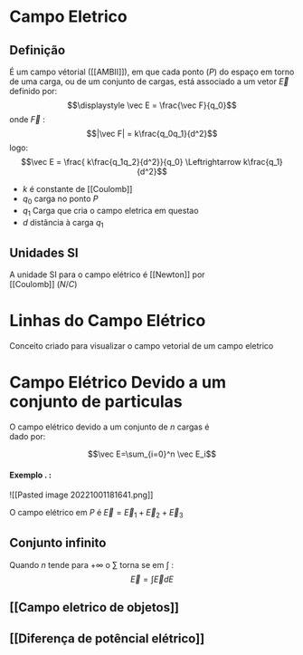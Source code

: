 # Campo Eletrico

## Definição
É um campo vétorial ([[AMBII]]), em que cada ponto ($P$) do espaço em torno de uma carga, ou de um conjunto de cargas, está associado a um vetor $\vec E$ definido por: $$\displaystyle \vec E = \frac{\vec F}{q_0}$$ onde $\vec F$ : $$|\vec F| = k\frac{q_0q_1}{d^2}$$
logo: $$\vec E = \frac{ k\frac{q_1q_2}{d^2}}{q_0} \Leftrightarrow k\frac{q_1}{d^2}$$
- $k$ é constante de [[Coulomb]]
- $q_0$ carga no ponto $P$  
- $q_1$ Carga que cria o campo eletrica em questao
- $d$ distância à carga $q_1$ 

## Unidades SI
A unidade SI para o campo elétrico é [[Newton]] por  
[[Coulomb]] ($N/C$)

# Linhas do Campo Elétrico
Conceito criado para visualizar o campo vetorial de um campo eletrico


# Campo Elétrico Devido a um conjunto de particulas

O campo elétrico devido a um conjunto de $n$ cargas é  
dado por:

$$\vec E=\sum_{i=0}^n \vec E_i$$

#### Exemplo . :
![[Pasted image 20221001181641.png]]

O campo elétrico em $P$ é $\vec E = \vec E_1 +\vec E_2 +\vec E_3$

## Conjunto infinito

Quando $n$ tende para $+\infty$ o $\sum$ torna se em $\int$ :
$$\vec E = \int \vec E dE$$ 
## [[Campo eletrico de objetos]]

## [[Diferença de potêncial elétrico]]
